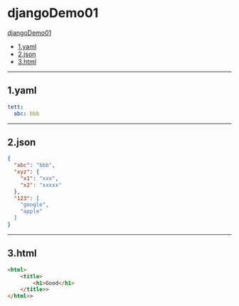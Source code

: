 # djangoDemo01

[djangoDemo01](#djangodemo01)  
   - [1.yaml](#1yaml)   
   - [2.json](#2json)  
   - [3.html](#3html)  
------
## 1.yaml
```yaml
tett:
  abc: bbb
```
------
## 2.json
```json
{
  "abc": "bbb",
  "xyz": {
    "x1": "xxx",
    "x2": "xxxxx"
  },
  "123": [
    "google",
    "apple"
  ]
}
```
------
## 3.html
```html
<html>
    <title>
        <h1>Good</h1>
    </title>>
</html>>
```

